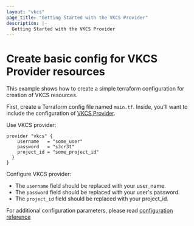 ```yaml
---
layout: "vkcs"
page_title: "Getting Started with the VKCS Provider"
description: |-
  Getting Started with the VKCS Provider
---
```


# Create basic config for VKCS Provider resources

This example shows how to create a simple terraform configuration for creation of VKCS resources.

First, create a Terraform config file named `main.tf`. Inside, you'll want to include the configuration of
[VKCS Provider](https://registry.terraform.io/providers/MailRuCloudSolutions/vkcs/latest/docs).

Use VKCS provider:

```hcl
provider "vkcs" {
    username   = "some_user"
    password   = "s3cr3t"
    project_id = "some_project_id"
  }
}
```

Configure VKCS provider:

* The `username` field should be replaced with your user_name.
* The `password` field should be replaced with your user's password.
* The `project_id` field should be replaced with your project_id.

For additional configuration parameters, please read [configuration reference](https://registry.terraform.io/providers/MailRuCloudSolutions/vkcs/latest/docs#configuration-reference)
